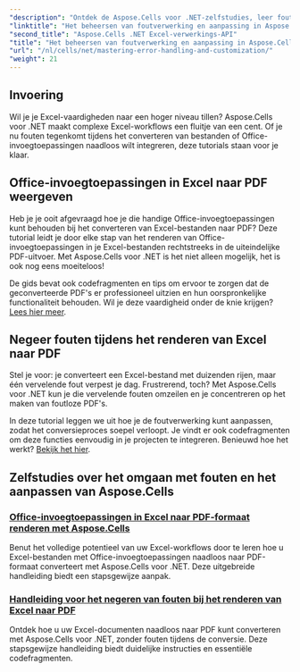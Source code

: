 ```yaml
---
"description": "Ontdek de Aspose.Cells voor .NET-zelfstudies, leer foutverwerking, pas Excel-workflows aan en converteer Office-invoegtoepassingen naar PDF met naadloze handleidingen."
"linktitle": "Het beheersen van foutverwerking en aanpassing in Aspose.Cells"
"second_title": "Aspose.Cells .NET Excel-verwerkings-API"
"title": "Het beheersen van foutverwerking en aanpassing in Aspose.Cells"
"url": "/nl/cells/net/mastering-error-handling-and-customization/"
"weight": 21
---
```


## Invoering

Wil je je Excel-vaardigheden naar een hoger niveau tillen? Aspose.Cells voor .NET maakt complexe Excel-workflows een fluitje van een cent. Of je nu fouten tegenkomt tijdens het converteren van bestanden of Office-invoegtoepassingen naadloos wilt integreren, deze tutorials staan voor je klaar.  

## Office-invoegtoepassingen in Excel naar PDF weergeven  

Heb je je ooit afgevraagd hoe je die handige Office-invoegtoepassingen kunt behouden bij het converteren van Excel-bestanden naar PDF? Deze tutorial leidt je door elke stap van het renderen van Office-invoegtoepassingen in je Excel-bestanden rechtstreeks in de uiteindelijke PDF-uitvoer. Met Aspose.Cells voor .NET is het niet alleen mogelijk, het is ook nog eens moeiteloos!  

De gids bevat ook codefragmenten en tips om ervoor te zorgen dat de geconverteerde PDF's er professioneel uitzien en hun oorspronkelijke functionaliteit behouden. Wil je deze vaardigheid onder de knie krijgen? [Lees hier meer](./render-office-add-ins-in-excel-to-pdf-format/).  

## Negeer fouten tijdens het renderen van Excel naar PDF  

Stel je voor: je converteert een Excel-bestand met duizenden rijen, maar één vervelende fout verpest je dag. Frustrerend, toch? Met Aspose.Cells voor .NET kun je die vervelende fouten omzeilen en je concentreren op het maken van foutloze PDF's.  

In deze tutorial leggen we uit hoe je de foutverwerking kunt aanpassen, zodat het conversieproces soepel verloopt. Je vindt er ook codefragmenten om deze functies eenvoudig in je projecten te integreren. Benieuwd hoe het werkt? [Bekijk het hier](./guide-ignore-errors-in-excel/).  

## Zelfstudies over het omgaan met fouten en het aanpassen van Aspose.Cells
### [Office-invoegtoepassingen in Excel naar PDF-formaat renderen met Aspose.Cells](./render-office-add-ins-in-excel-to-pdf-format/)
Benut het volledige potentieel van uw Excel-workflows door te leren hoe u Excel-bestanden met Office-invoegtoepassingen naadloos naar PDF-formaat converteert met Aspose.Cells voor .NET. Deze uitgebreide handleiding biedt een stapsgewijze aanpak.
### [Handleiding voor het negeren van fouten bij het renderen van Excel naar PDF](./guide-ignore-errors-in-excel/)
Ontdek hoe u uw Excel-documenten naadloos naar PDF kunt converteren met Aspose.Cells voor .NET, zonder fouten tijdens de conversie. Deze stapsgewijze handleiding biedt duidelijke instructies en essentiële codefragmenten.